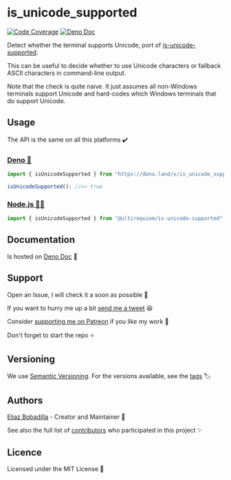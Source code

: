 # is_unicode_supported

[![Code Coverage](https://codecov.io/gh/ultirequiem/is_unicode_supported/branch/main/graph/badge.svg)](https://codecov.io/gh/ultirequiem/REPO)
[![Deno Doc](https://doc.deno.land/badge.svg)](https://doc.deno.land/https/deno.land/x/is_unicode_supported/mod.ts)

Detect whether the terminal supports Unicode, port of
[is-unicode-supported](https://github.com/sindresorhus/is-unicode-supported).

This can be useful to decide whether to use Unicode characters or fallback ASCII
characters in command-line output.

Note that the check is quite naive. It just assumes all non-Windows terminals
support Unicode and hard-codes which Windows terminals that do support Unicode.

## Usage

The API is the same on all this platforms ✔️

### [Deno 🦕](https://deno.land/x/is_unicode_supported)

```javascript
import { isUnicodeSupported } from "https://deno.land/x/is_unicode_supported/mod.ts";

isUnicodeSupported(); //=> true
```

### [Node.js 🐢🚀](https://npmjs.com/package/@ultirequiem/is-unicode-supported)

```javascript
import { isUnicodeSupported } from "@ultirequiem/is-unicode-supported";
```

## Documentation

Is hosted on
[Deno Doc](https://doc.deno.land/https://deno.land/x/is_unicode_supported/mod.ts)
📄

## Support

Open an Issue, I will check it a soon as possible 👀

If you want to hurry me up a bit
[send me a tweet](https://twitter.com/UltiRequiem) 😆

Consider [supporting me on Patreon](https://patreon.com/UltiRequiem) if you like
my work 🙏

Don't forget to start the repo ⭐

## Versioning

We use [Semantic Versioning](http://semver.org). For the versions available, see
the [tags](https://github.com/UltiRequiem/is_unicode_supported/tags) 🏷️

## Authors

[Eliaz Bobadilla](https://ultirequiem.com) - Creator and Maintainer 💪

See also the full list of
[contributors](https://github.com/UltiRequiem/is_unicode_supported/contributors)
who participated in this project ✨

## Licence

Licensed under the MIT License 📄
